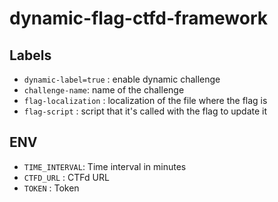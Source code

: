 # dynamic-flag-ctfd-framework

## Labels
* `dynamic-label=true` : enable dynamic challenge
* `challenge-name`: name of the challenge
* `flag-localization` : localization of the file where the flag is
* `flag-script` : script that it's called with the flag to update it

## ENV 
* `TIME_INTERVAL`: Time interval in minutes
* `CTFD_URL` : CTFd URL
* `TOKEN` : Token